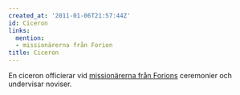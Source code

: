 ```yaml
---
created_at: '2011-01-06T21:57:44Z'
id: Ciceron
links:
  mention:
  - missionärerna från Forion
title: Ciceron
---
```


En ciceron officierar vid [missionärerna från Forions] ceremonier och undervisar noviser.

  [missionärerna från Forions]: missionärerna_från_Forion
